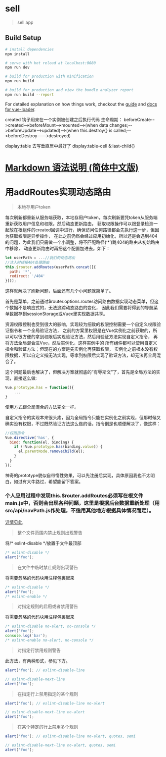 # sell

> sell app

## Build Setup

``` bash
# install dependencies
npm install

# serve with hot reload at localhost:8080
npm run dev

# build for production with minification
npm run build

# build for production and view the bundle analyzer report
npm run build --report
```

For detailed explanation on how things work, checkout the [guide](http://vuejs-templates.github.io/webpack/) and [docs for vue-loader](http://vuejs.github.io/vue-loader).



 created 钩子用来在一个实例被创建之后执行代码
 生命周期：
 beforeCreate-->created-->beforeMount-->mounted-->(when data changes;-->beforeUpdate-->updated)-->(when this.destroy{} is called;-->beforeDestroy--->destroyed)

   display:table  去写垂直居中最好了  display:table-cell
   &:last-child{}


# [Markdown 语法说明 (简体中文版)](http://www.appinn.com/markdown/)

# 用addRoutes实现动态路由

> 本地存用户token

每次刷新都重新从服务端获取，本地存用户token，每次刷新要凭token从服务端重新获取用户信息和权限，然后动态更新路由，
获取权限操作可以跟登录检测一起放在根组件的created回调中进行，确保访问任何路径都会先执行这一步，但因为获取权限是异步操作，
在此之前仍然会经过应用初始化，所以还是会遇到404的问题，为此我们只需做一个小调整，将不匹配路径(‘*’)跳404的路由从初始路由中移除，
动态更新路由时再把这个配置加进去，如下：
``` javascript
let userPath = ...//我们的动态路由
//注入时拼接404处理路由
this.$router.addRoutes(userPath.concat([{
  path: '*',
  redirect: '/404'
}]));
```
这样就解决了刷新问题，后面还有几个小问题就简单了。

首先是菜单，之前通过$router.options.routes访问路由数据实现动态菜单，但这个数据不是响应式的，无法追踪动态路由的变化，
因此我们需要将得到的导航菜单数据存到sessionStorage或Vuex里实现数据共享。

资源权限控制也受到很大的影响，实现较为细致的权限控制需要一个自定义权限验证指令和一个全局验证方法，
之前的方案里权限是在Vue实例化之前获取的，所以可以很方便的拿到权限后实现验证方法，然后用验证方法实现自定义指令，
再将方法全局混合进Vue，然后实例化，这样实例中的 所有组件都可以使用自定义指令和验证方法；但现在的方案是先实例化再获取权限，
实例化之前根本没有权限数据，所以自定义指无法实现，等拿到权限后实现了验证方法，却无法再全局混合了。

这个问题最后也解决了，但解决方案就彻底的”有辱斯文”了，首先是全局方法的实现，直接这么做:
``` javascript
Vue.prototype.has = function(){
    ...
}
```
使用方式跟全局混合的方法完全一样。

自定义指令的实现本来很头疼，因为全局指令只能在实例化之前实现，但那时候又确实没有权限，不过既然验证方法这么做的话，指令倒是也顺便解决了，像这样：

``` javascript
//权限指令
Vue.directive('has', {
  bind: function(el, binding) {
    if (!Vue.prototype.has(binding.value)) {
      el.parentNode.removeChild(el);
    }
  }
});
```
神奇的prototype貌似自带惰性效果，可以先注册后实现，具体原因我也不太明白，如过有大牛路过，希望能留下答案。


### 个人应用过程中发现this.$router.addRoutes必须写在根文件main.js中，否则会出现各种问题，这里是根据后台数据重新处理（用src/api/navPath.js作处理，不适用其他地方根据具体情况而定）。


[详情见此](http://refined-x.com/2017/09/01/%E7%94%A8addRoutes%E5%AE%9E%E7%8E%B0%E5%8A%A8%E6%80%81%E8%B7%AF%E7%94%B1/)



> 整个文件范围内禁止规则出现警告

将/* eslint-disable */放置于文件最顶部
``` javascript
/* eslint-disable */
alert('foo');
```
> 在文件中临时禁止规则出现警告

将需要忽略的代码块用注释包裹起来
``` javascript
/* eslint-disable */
alert('foo');
/* eslint-enable */
```
> 对指定规则的启用或者禁用警告

将需要忽略的代码块用注释包裹起来
``` javascript
/* eslint-disable no-alert, no-console */
alert('foo');
console.log('bar');
/* eslint-enable no-alert, no-console */
```
> 对指定行禁用规则警告

此方法，有两种形式，参见下方。
``` javascript
alert('foo'); // eslint-disable-line

// eslint-disable-next-line
alert('foo');
```
> 在指定行上禁用指定的某个规则
``` javascript
alert('foo'); // eslint-disable-line no-alert

// eslint-disable-next-line no-alert
alert('foo');
```
> 在某个特定的行上禁用多个规则
``` javascript
alert('foo'); // eslint-disable-line no-alert, quotes, semi

// eslint-disable-next-line no-alert, quotes, semi
alert('foo');
```
